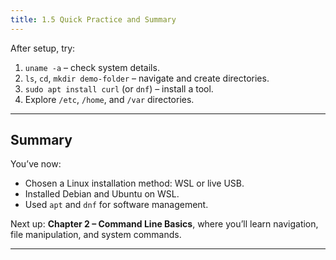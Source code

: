 ```yaml
---
title: 1.5 Quick Practice and Summary
---
```


After setup, try:

1. `uname -a` – check system details.
2. `ls`, `cd`, `mkdir demo-folder` – navigate and create directories.
3. `sudo apt install curl` (or `dnf`) – install a tool.
4. Explore `/etc`, `/home`, and `/var` directories.

---

## Summary

You’ve now:

* Chosen a Linux installation method: WSL or live USB.
* Installed Debian and Ubuntu on WSL.
* Used `apt` and `dnf` for software management.

Next up: **Chapter 2 – Command Line Basics**, where you’ll learn navigation, file manipulation, and system commands.

---
